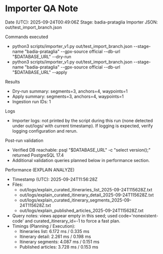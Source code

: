# Importer QA Note

Date (UTC): 2025-09-24T00:49:06Z
Stage: badia-prataglia
Importer JSON: out/test_import_branch.json

Commands executed
- python3 scripts/importer_v1.py out/test_import_branch.json --stage-name "badia-prataglia" --gpx-source official --db-url "$DATABASE_URL" --dry-run
- python3 scripts/importer_v1.py out/test_import_branch.json --stage-name "badia-prataglia" --gpx-source official --db-url "$DATABASE_URL" --apply

Results
- Dry-run summary: segments=3, anchors=4, waypoints=1
- Apply summary: segments=3, anchors=4, waypoints=1
- Ingestion run IDs: 1

Logs
- Importer logs: not printed by the script during this run (none detected under out/logs/ with current timestamp). If logging is expected, verify logging configuration and rerun.

Post-run validation
- Verified DB reachable: psql "$DATABASE_URL" -c "select version();" returned PostgreSQL 17.4
- Additional validation queries planned below in performance section.

Performance (EXPLAIN ANALYZE)
- Timestamp (UTC): 2025-09-24T11:56:28Z
- Files:
  - out/logs/explain_curated_itineraries_list_2025-09-24T115628Z.txt
  - out/logs/explain_curated_itinerary_detail_2025-09-24T115628Z.txt
  - out/logs/explain_curated_itinerary_segments_2025-09-24T115628Z.txt
  - out/logs/explain_published_articles_2025-09-24T115628Z.txt
- Query notes: views appear empty in this seed; used code='nonexistent-code' and curated_itinerary_id=-1 to force a fast plan.
- Timings (Planning / Execution):
  - Itineraries list: 6.172 ms / 0.335 ms
  - Itinerary detail: 2.261 ms / 0.198 ms
  - Itinerary segments: 4.087 ms / 0.151 ms
  - Published articles: 3.728 ms / 0.153 ms
